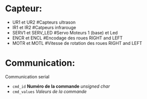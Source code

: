 # Capteur:
* UR1 et UR2 #Capteurs ultrason
* IR1 et IR2 #Catpeurs infrarouge
* SERV1 et SERV_LED #Servo Moteurs 1 (base) et Led
* ENCR et ENCL #Encodage des roues RIGHT and LEFT
* MOTR et MOTL #Vitesse de rotation des roues RIGHT and LEFT

# Communication:
Communication serial
* `cmd_id` __Numéro de la commande__ _unsigned char_
* `cmd_values` _Valeurs de la commande_
